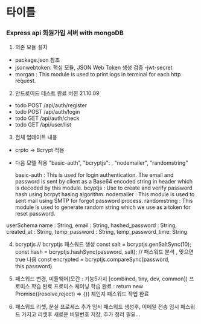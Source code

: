 # 타이틀 
### Express api 회원가입 서버 with mongoDB

1. 의존 모듈 설치 
 - package.json 참조 
 - jsonwebtoken: 핵심 모듈, JSON Web Token 생성 검증 -jwt-secret
 - morgan : This module is used to print logs in terminal for each http request.

2. 안드로이드 테스트 완료 버젼 21.10.09 
  - todo POST /api/auth/register
  - todo POST /api/auth/login  
  - todo GET /api/auth/check
  - todo GET /api/user/list

3. 전체 업데이트 내용 
  - crpto -> Bcrypt  적용 
  - 다음 모델 적용 
    "basic-auth",
    "bcryptjs": ,
    "nodemailer",
    "randomstring"

      basic-auth : This is used for login authentication. The email and password is sent by client as a Base64 encoded string in header which is decoded by this module.
      bcyptjs : Use to create and verify password hash using bcrpyt hasing algorithm.
      nodemailer : This module is used to sent mail using SMTP for forgot password process.
      randomstring : This module is used to generate random string which we use as a token for reset password.

userSchema
  name 			: String,
	email			: String, 
	hashed_password	: String,
	created_at		: String,
	temp_password	: String,
	temp_password_time: String 

4. bcryptjs 
  // bcryptjs 패스워드 생성 
    const salt = bcryptjs.genSaltSync(10);
    const hash = bcryptjs.hashSync(password, salt);
  // 패스워드 분석 , 맞으면 true 나옴 
  const encrypted = bcryptjs.compareSync(password, this.password)

5. 패스워드 변경, 미들웨어(모간 : 기능5가지 [combined, tiny, dev, common])
  프로미스 학습 완료
  프로미스 체이닝 학습 완료 : return new Promise((resolve,reject) => {})
  체인지 패스워드 작업 완료

6. 패스워드 리셋, 분실 프로세스 추가 
 임시 패스워드 생성후, 이메일 전송 
 임시 패스워드 가지고 리셋후 새로운 비밀번호 저장, 
 추가 정리 필요...


